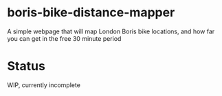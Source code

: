 # boris-bike-distance-mapper
A simple webpage that will map London Boris bike locations, and how far you can get in the free 30 minute period

# Status

WIP, currently incomplete
